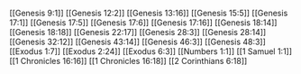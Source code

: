 [[Genesis 9:1]]
[[Genesis 12:2]]
[[Genesis 13:16]]
[[Genesis 15:5]]
[[Genesis 17:1]]
[[Genesis 17:5]]
[[Genesis 17:6]]
[[Genesis 17:16]]
[[Genesis 18:14]]
[[Genesis 18:18]]
[[Genesis 22:17]]
[[Genesis 28:3]]
[[Genesis 28:14]]
[[Genesis 32:12]]
[[Genesis 43:14]]
[[Genesis 46:3]]
[[Genesis 48:3]]
[[Exodus 1:7]]
[[Exodus 2:24]]
[[Exodus 6:3]]
[[Numbers 1:1]]
[[1 Samuel 1:1]]
[[1 Chronicles 16:16]]
[[1 Chronicles 16:18]]
[[2 Corinthians 6:18]]
